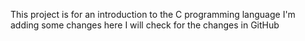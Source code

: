 This project is for an introduction to the C programming language
I'm adding some changes here
I will check for the changes in GitHub